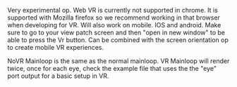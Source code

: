Very experimental op.
Web VR is currently not supported in chrome.
It is supported with Mozilla firefox so we recommend working in that browser when developing for VR.
Will also work on mobile. IOS and android. Make sure to go to your view patch screen and then "open in new window" to be able to press the Vr button.
Can be combined with the screen orientation op to create mobile VR experiences.

NoVR Mainloop is the same as the normal mainloop.
VR Mainloop will render twice, once for each eye, check the example file that uses the the "eye" port output for a basic setup in VR.

